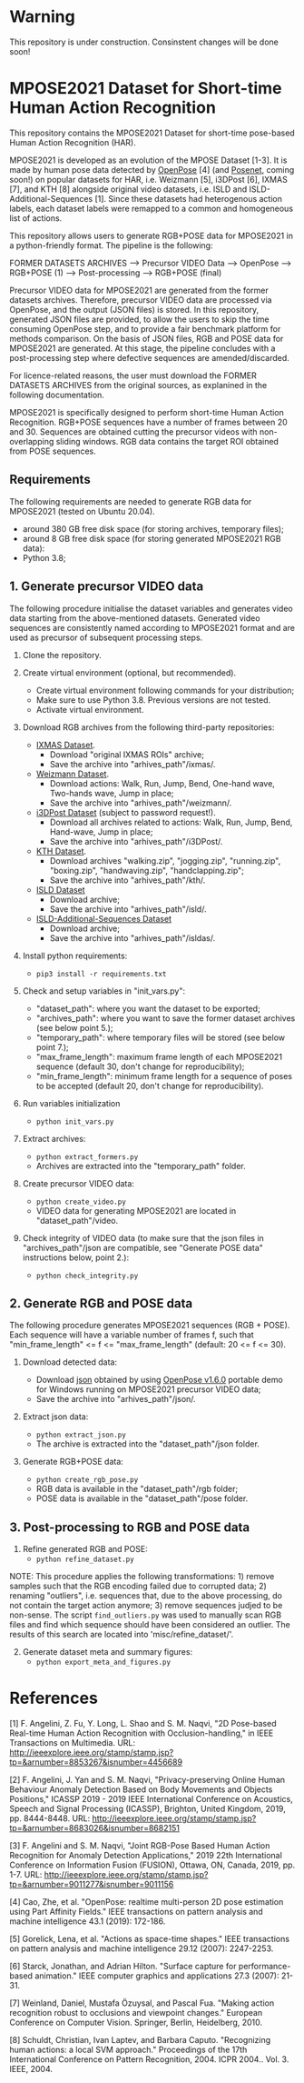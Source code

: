 # Warning

This repository is under construction. Consinstent changes will be done soon!

# MPOSE2021 Dataset for Short-time Human Action Recognition

This repository contains the MPOSE2021 Dataset for short-time pose-based Human Action Recognition (HAR). 

MPOSE2021 is developed as an evolution of the MPOSE Dataset [1-3]. It is made by human pose data detected by 
[OpenPose](https://github.com/CMU-Perceptual-Computing-Lab/openpose) [4] (and [Posenet](https://github.com/tensorflow/tfjs-models/tree/master/posenet), coming soon!) 
on popular datasets for HAR, i.e. Weizmann [5], i3DPost [6], IXMAS [7], and KTH [8] alongside original video datasets, i.e. ISLD and ISLD-Additional-Sequences [1]. 
Since these datasets had heterogenous action labels, each dataset labels were remapped to a common and homogeneous list of actions.

This repository allows users to generate RGB+POSE data for MPOSE2021 in a python-friendly format. The pipeline is the following:

FORMER DATASETS ARCHIVES --> Precursor VIDEO Data --> OpenPose --> RGB+POSE (1) --> Post-processing --> RGB+POSE (final)
                                                  
Precursor VIDEO data for MPOSE2021 are generated from the former datasets archives. Therefore, precursor VIDEO data are processed via OpenPose, and the output (JSON files) is stored. In this repository, generated JSON files are provided, to allow the users to skip the time consuming OpenPose step, and to provide a fair benchmark platform for methods comparison. On the basis of JSON files, RGB and POSE data for MPOSE2021 are generated. At this stage, the pipeline concludes with a post-processing step where defective sequences are amended/discarded.

For licence-related reasons, the user must download the FORMER DATASETS ARCHIVES from the original sources, as explanined in the following documentation.

MPOSE2021 is specifically designed to perform short-time Human Action Recognition. RGB+POSE sequences have a number of frames between 20 and 30. Sequences are obtained cutting the precursor videos with non-overlapping sliding windows. RGB data contains the target ROI obtained from POSE sequences. 

## Requirements
The following requirements are needed to generate RGB data for MPOSE2021 (tested on Ubuntu 20.04).
* around 380 GB free disk space (for storing archives, temporary files);
* around 8 GB free disk space (for storing generated MPOSE2021 RGB data):
* Python 3.8;

## 1. Generate precursor VIDEO data
The following procedure initialise the dataset variables and generates video data starting from the above-mentioned datasets. Generated video sequences are consistently named according to MPOSE2021 format and are used as precursor of subsequent processing steps.

1. Clone the repository.

2. Create virtual environment (optional, but recommended).
    * Create virtual environment following commands for your distribution;
    * Make sure to use Python 3.8. Previous versions are not tested.
    * Activate virtual environment.

3. Download RGB archives from the following third-party repositories:
    * [IXMAS Dataset](https://www.epfl.ch/labs/cvlab/data/data-ixmas10).
        * Download "original IXMAS ROIs" archive;
        * Save the archive into "arhives_path"/ixmas/.
    * [Weizmann Dataset](http://www.wisdom.weizmann.ac.il/~vision/SpaceTimeActions.html).
        * Download actions: Walk, Run, Jump, Bend, One-hand wave, Two-hands wave, Jump in place;
        * Save the archive into "arhives_path"/weizmann/.
    * [i3DPost Dataset](http://kahlan.eps.surrey.ac.uk/i3dpost_action/) (subject to password request!).
        * Download all archives related to actions: Walk, Run, Jump, Bend, Hand-wave, Jump in place;
        * Save the archive into "arhives_path"/i3DPost/.
    * [KTH Dataset](https://www.csc.kth.se/cvap/actions/).
        * Download archives "walking.zip", "jogging.zip", "running.zip", "boxing.zip", "handwaving.zip", "handclapping.zip";
        * Save the archive into "arhives_path"/kth/.
    * [ISLD Dataset](https://doi.org/10.25405/data.ncl.14061806.v1)
        * Download archive;
        * Save the archive into "arhives_path"/isld/.
    * [ISLD-Additional-Sequences Dataset](https://drive.google.com/file/d/1L1AvAP56fUwHQO6QvRGuYxfAHllw5PLe/view?usp=sharing)
        * Download archive;
        * Save the archive into "arhives_path"/isldas/.

4. Install python requirements:
    * `pip3 install -r requirements.txt`

5. Check and setup variables in "init_vars.py":
    * "dataset_path": where you want the dataset to be exported;
    * "archives_path": where you want to save the former dataset archives (see below point 5.);
    * "temporary_path": where temporary files will be stored (see below point 7.);
    * "max_frame_length": maximum frame length of each MPOSE2021 sequence (default 30, don't change for reproducibility);
    * "min_frame_length": minimum frame length for a sequence of poses to be accepted (default 20, don't change for reproducibility).

6. Run variables initialization
    * `python init_vars.py`

7. Extract archives:
    * `python extract_formers.py`
    *  Archives are extracted into the "temporary_path" folder.
  
8. Create precursor VIDEO data:
    * `python create_video.py`
    * VIDEO data for generating MPOSE2021 are located in "dataset_path"/video.
    
9. Check integrity of VIDEO data (to make sure that the json files in "archives_path"/json are compatible, see "Generate POSE data" instructions below, point 2.):
    * `python check_integrity.py`

## 2. Generate RGB and POSE data
The following procedure generates MPOSE2021 sequences (RGB + POSE). Each sequence will have a variable number of frames f, such that "min_frame_length" <= f <= "max_frame_length" (default: 20 <= f <= 30).

1. Download detected data:
    * Download [json](https://drive.google.com/file/d/1wgkgN6dPcHL7-zZsAj73CUgZm5GJamYT/view?usp=sharing) obtained by using [OpenPose v1.6.0](https://github.com/CMU-Perceptual-Computing-Lab/openpose/releases) portable demo for Windows running on MPOSE2021 precursor VIDEO data;
    * Save the archive into "arhives_path"/json/.
   
2. Extract json data:
    * `python extract_json.py`
    * The archive is extracted into the "dataset_path"/json folder.
    
3. Generate RGB+POSE data:
    * `python create_rgb_pose.py`
    * RGB data is available in the "dataset_path"/rgb folder;
    * POSE data is available in the "dataset_path"/pose folder.

## 3. Post-processing to RGB and POSE data
1. Refine generated RGB and POSE:
    * `python refine_dataset.py`

NOTE: This procedure applies the following transformations: 1) remove samples such that the RGB encoding failed due to corrupted data; 2) renaming "outliers", i.e. sequences that, due to the above processing, do not contain the target action anymore; 3) remove sequences judjed to be non-sense. The script `find_outliers.py` was used to manually scan RGB files and find which sequence should have been considered an outlier. The results of this search are located into 'misc/refine_dataset/'.

2. Generate dataset meta and summary figures:
    * `python export_meta_and_figures.py`

# References
[1] F. Angelini, Z. Fu, Y. Long, L. Shao and S. M. Naqvi, "2D Pose-based Real-time Human Action Recognition with Occlusion-handling," in IEEE Transactions on Multimedia. URL: http://ieeexplore.ieee.org/stamp/stamp.jsp?tp=&arnumber=8853267&isnumber=4456689

[2] F. Angelini, J. Yan and S. M. Naqvi, "Privacy-preserving Online Human Behaviour Anomaly Detection Based on Body Movements and Objects Positions," ICASSP 2019 - 2019 IEEE International Conference on Acoustics, Speech and Signal Processing (ICASSP), Brighton, United Kingdom, 2019, pp. 8444-8448. URL: http://ieeexplore.ieee.org/stamp/stamp.jsp?tp=&arnumber=8683026&isnumber=8682151

[3] F. Angelini and S. M. Naqvi, "Joint RGB-Pose Based Human Action Recognition for Anomaly Detection Applications," 2019 22th International Conference on Information Fusion (FUSION), Ottawa, ON, Canada, 2019, pp. 1-7. URL: http://ieeexplore.ieee.org/stamp/stamp.jsp?tp=&arnumber=9011277&isnumber=9011156

[4] Cao, Zhe, et al. "OpenPose: realtime multi-person 2D pose estimation using Part Affinity Fields." IEEE transactions on pattern analysis and machine intelligence 43.1 (2019): 172-186.

[5] Gorelick, Lena, et al. "Actions as space-time shapes." IEEE transactions on pattern analysis and machine intelligence 29.12 (2007): 2247-2253.

[6] Starck, Jonathan, and Adrian Hilton. "Surface capture for performance-based animation." IEEE computer graphics and applications 27.3 (2007): 21-31.

[7] Weinland, Daniel, Mustafa Özuysal, and Pascal Fua. "Making action recognition robust to occlusions and viewpoint changes." European Conference on Computer Vision. Springer, Berlin, Heidelberg, 2010.

[8] Schuldt, Christian, Ivan Laptev, and Barbara Caputo. "Recognizing human actions: a local SVM approach." Proceedings of the 17th International Conference on Pattern Recognition, 2004. ICPR 2004.. Vol. 3. IEEE, 2004.
